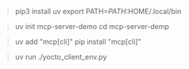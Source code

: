 > pip3 install uv
> export PATH=$PATH:$HOME/.local/bin


> uv init mcp-server-demo
> cd mcp-server-demp

> uv add "mcp[cli]"
> pip install "mcp[cli]"

> uv run ./yocto_client_env.py
